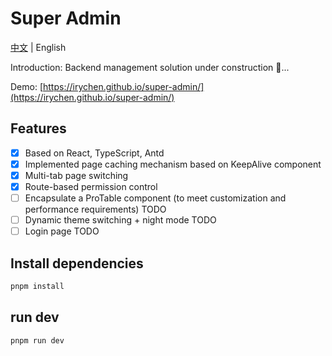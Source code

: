 # Super Admin

[中文](./README.zh_CN.md) | English

Introduction: Backend management solution under construction 🔨...

Demo: [https://irychen.github.io/super-admin/](https://irychen.github.io/super-admin/)

## Features

-   [x] Based on React, TypeScript, Antd
-   [x] Implemented page caching mechanism based on KeepAlive component
-   [x] Multi-tab page switching
-   [x] Route-based permission control
-   [ ] Encapsulate a ProTable component (to meet customization and performance requirements) TODO
-   [ ] Dynamic theme switching + night mode TODO
-   [ ] Login page TODO

## Install dependencies

```bash
pnpm install

```

## run dev

```bash
pnpm run dev

```

